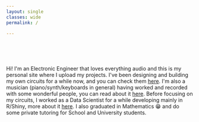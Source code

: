 ```yaml
---
layout: single
classes: wide
permalink: /

---
```


<br><br><br>

Hi! I'm an Electronic Engineer that loves everything audio and this is my personal site where I upload my projects. I've been designing and building my own circuits for a while now, and you can check them [here](/projects/). I'm also a musician (piano/synth/keyboards in general) having worked and recorded with some wonderful people, you can read about it [here](/experience/#music). Before focusing on my circuits, I worked as a Data Scientist for a while developing mainly in R/Shiny, more about it [here](/experience/#work-experience). I also graduated in Mathematics :grin: and do some private tutoring for School and University students.